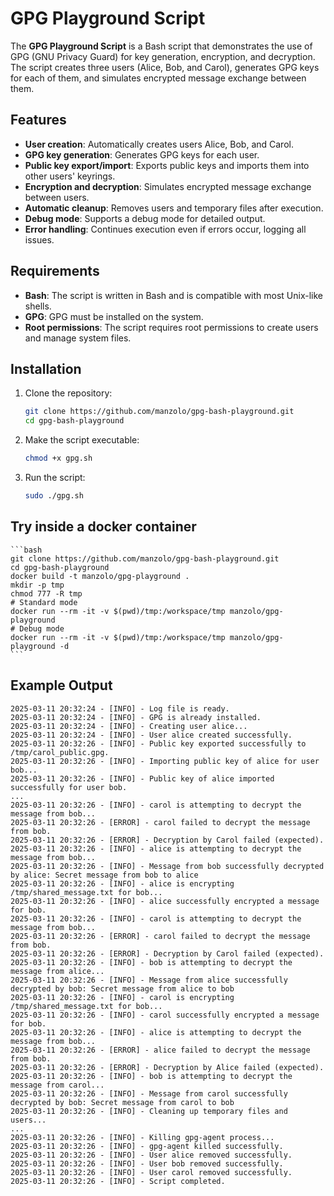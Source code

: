 # GPG Playground Script

The **GPG Playground Script** is a Bash script that demonstrates the use of GPG (GNU Privacy Guard) for key generation, encryption, and decryption. The script creates three users (Alice, Bob, and Carol), generates GPG keys for each of them, and simulates encrypted message exchange between them.

## Features

- **User creation**: Automatically creates users Alice, Bob, and Carol.
- **GPG key generation**: Generates GPG keys for each user.
- **Public key export/import**: Exports public keys and imports them into other users' keyrings.
- **Encryption and decryption**: Simulates encrypted message exchange between users.
- **Automatic cleanup**: Removes users and temporary files after execution.
- **Debug mode**: Supports a debug mode for detailed output.
- **Error handling**: Continues execution even if errors occur, logging all issues.

## Requirements

- **Bash**: The script is written in Bash and is compatible with most Unix-like shells.
- **GPG**: GPG must be installed on the system.
- **Root permissions**: The script requires root permissions to create users and manage system files.

## Installation

1. Clone the repository:
   ```bash
   git clone https://github.com/manzolo/gpg-bash-playground.git
   cd gpg-bash-playground
    ```

2. Make the script executable:
    ```bash
    chmod +x gpg.sh
    ```

3. Run the script:
    ```bash
    sudo ./gpg.sh
    ```

## Try inside a docker container
    ```bash
    git clone https://github.com/manzolo/gpg-bash-playground.git
    cd gpg-bash-playground
    docker build -t manzolo/gpg-playground .
    mkdir -p tmp
    chmod 777 -R tmp
    # Standard mode
    docker run --rm -it -v $(pwd)/tmp:/workspace/tmp manzolo/gpg-playground
    # Debug mode
    docker run --rm -it -v $(pwd)/tmp:/workspace/tmp manzolo/gpg-playground -d
    ```

## Example Output

```
2025-03-11 20:32:24 - [INFO] - Log file is ready.
2025-03-11 20:32:24 - [INFO] - GPG is already installed.
2025-03-11 20:32:24 - [INFO] - Creating user alice...
2025-03-11 20:32:24 - [INFO] - User alice created successfully.
2025-03-11 20:32:26 - [INFO] - Public key exported successfully to /tmp/carol_public.gpg.
2025-03-11 20:32:26 - [INFO] - Importing public key of alice for user bob...
2025-03-11 20:32:26 - [INFO] - Public key of alice imported successfully for user bob.
...
2025-03-11 20:32:26 - [INFO] - carol is attempting to decrypt the message from bob...
2025-03-11 20:32:26 - [ERROR] - carol failed to decrypt the message from bob.
2025-03-11 20:32:26 - [ERROR] - Decryption by Carol failed (expected).
2025-03-11 20:32:26 - [INFO] - alice is attempting to decrypt the message from bob...
2025-03-11 20:32:26 - [INFO] - Message from bob successfully decrypted by alice: Secret message from bob to alice
2025-03-11 20:32:26 - [INFO] - alice is encrypting /tmp/shared_message.txt for bob...
2025-03-11 20:32:26 - [INFO] - alice successfully encrypted a message for bob.
2025-03-11 20:32:26 - [INFO] - carol is attempting to decrypt the message from bob...
2025-03-11 20:32:26 - [ERROR] - carol failed to decrypt the message from bob.
2025-03-11 20:32:26 - [ERROR] - Decryption by Carol failed (expected).
2025-03-11 20:32:26 - [INFO] - bob is attempting to decrypt the message from alice...
2025-03-11 20:32:26 - [INFO] - Message from alice successfully decrypted by bob: Secret message from alice to bob
2025-03-11 20:32:26 - [INFO] - carol is encrypting /tmp/shared_message.txt for bob...
2025-03-11 20:32:26 - [INFO] - carol successfully encrypted a message for bob.
2025-03-11 20:32:26 - [INFO] - alice is attempting to decrypt the message from bob...
2025-03-11 20:32:26 - [ERROR] - alice failed to decrypt the message from bob.
2025-03-11 20:32:26 - [ERROR] - Decryption by Alice failed (expected).
2025-03-11 20:32:26 - [INFO] - bob is attempting to decrypt the message from carol...
2025-03-11 20:32:26 - [INFO] - Message from carol successfully decrypted by bob: Secret message from carol to bob
2025-03-11 20:32:26 - [INFO] - Cleaning up temporary files and users...
...
2025-03-11 20:32:26 - [INFO] - Killing gpg-agent process...
2025-03-11 20:32:26 - [INFO] - gpg-agent killed successfully.
2025-03-11 20:32:26 - [INFO] - User alice removed successfully.
2025-03-11 20:32:26 - [INFO] - User bob removed successfully.
2025-03-11 20:32:26 - [INFO] - User carol removed successfully.
2025-03-11 20:32:26 - [INFO] - Script completed.

```